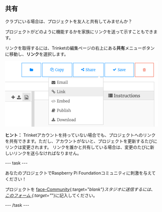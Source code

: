 ## 共有

クラブにいる場合は、プロジェクトを友人と共有してみませんか？

プロジェクトがどのように機能するかを家族にリンクを送って示すこともできます。

リンクを取得するには、Trinketの編集ページの右上にある**共有**メニューボタンに移動し、**リンク**を選択します。

![[Share] メニューボタンが拡張され、[Link] が強調表示されています。](images/share-button.png)

**ヒント：** Trinketアカウントを持っていない場合でも、プロジェクトへのリンクを共有できます。ただし、アカウントがないと、プロジェクトを更新するたびにリンクは変更されます。 リンクを誰かと共有している場合は、変更のたびに新しいリンクを送らなければなりません。

--- task ---

あなたのプロジェクトでRaspberry Pi Foundationコミュニティに刺激を与えてください！

プロジェクトを [face-Community](https://wke.lt/w/s/8sVH4f){:target="_blank"}スタジオに送信するには、[このフォーム ](https://form.raspberrypi.org/f/community-project-submissions){:target="_"}に記入してください。

--- /task ---
